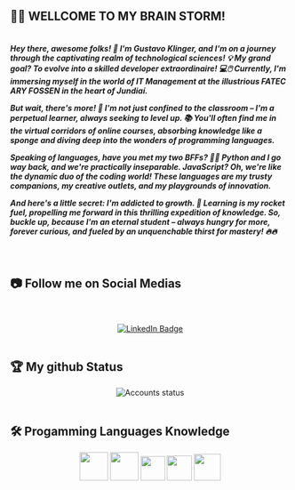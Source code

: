 <h2 align="left"> 👩‍💻 WELLCOME TO MY BRAIN STORM! </h2>

<div align="center">
<img src="https://komarev.com/ghpvc/?username=GuKlinger&style=flat-square&color=blue" alt=""/>
</div>

  <h5>Hey there, awesome folks! 🚀 I'm Gustavo Klinger, and I'm on a journey through the captivating realm of technological sciences! 💡 My grand goal? To evolve into a skilled developer extraordinaire! 💻🖱️ Currently, I'm immersing myself in the world of IT Management at the illustrious FATEC ARY FOSSEN in the heart of Jundiaí.

But wait, there's more! 🎉 I'm not just confined to the classroom – I'm a perpetual learner, always seeking to level up. 📚 You'll often find me in the virtual corridors of online courses, absorbing knowledge like a sponge and diving deep into the wonders of programming languages.

Speaking of languages, have you met my two BFFs? 🐍🤝 Python and I go way back, and we're practically inseparable. JavaScript? Oh, we're like the dynamic duo of the coding world! These languages are my trusty companions, my creative outlets, and my playgrounds of innovation.

And here's a little secret: I'm addicted to growth. 🌱 Learning is my rocket fuel, propelling me forward in this thrilling expedition of knowledge. So, buckle up, because I'm an eternal student – always hungry for more, forever curious, and fueled by an unquenchable thirst for mastery! 🔥🔥</h5>
<br>
<h2 align="left"> 📷 Follow me on Social Medias</h2>
<br>
<br>

<div id="badges" align="center">
  <a href="https://www.linkedin.com/in/guklinger/">
  <img src="https://img.shields.io/badge/LinkedIn-blue?style=for-the-badge&logo=linkedin&logoColor=white" alt="LinkedIn Badge"/>
  </a>
</div>

<br>

<h2 align="left"> 🏆 My github Status</h2>

<div id="status" align="center">
<img src="http://github-readme-streak-stats.herokuapp.com?user=GuKlinger&theme=dark&background=000000" alt="Accounts status"/>
</div>

<br>

<h2 align="left"> 🛠 Progamming Languages Knowledge</h2>  

<div align="center">
  <img src="https://github.com/GuKlinger/GuKlinger/assets/36191144/0cab0e8e-ddd5-42d1-b53f-3677ce466d2f.png" width="51px" />
  <img src="https://github.com/GuKlinger/GuKlinger/assets/36191144/add59589-f6d4-42b9-92b6-1a6211a0755f.png" width="51px" />
  <img src="https://github.com/GuKlinger/GuKlinger/assets/36191144/d7e14016-fed6-4ee7-bc37-27026172ac58.png" width="44px" />
  <img src="https://github.com/GuKlinger/GuKlinger/assets/36191144/606d710e-5348-40b2-9a31-052214431807.png" width="45px" />
  <img src="https://github.com/GuKlinger/GuKlinger/assets/36191144/fa5085b9-fb83-4bab-ba1d-fa84bf48bf93.png" width="48px" />
 </div>
